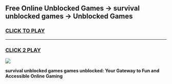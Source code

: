 
## Free Online Unblocked Games → survival unblocked games → Unblocked Games
<h3>
<a href="https://premium.freeplayer.one?title=survival_unblocked_games&ref=21F">CLICK TO PLAY</a></h3>
<hr>

<h3>
<a href="https://premium.freeplayer.one?title=survival_unblocked_games&ref=21F">CLICK 2 PLAY</a>
  
</h3>

<a href="https://premium.freeplayer.one?title=survival_unblocked_games&ref=21F/"><img src="https://clearcache.store/games.png"></a>


**survival unblocked games games unblocked: Your Gateway to Fun and Accessible Online Gaming**
